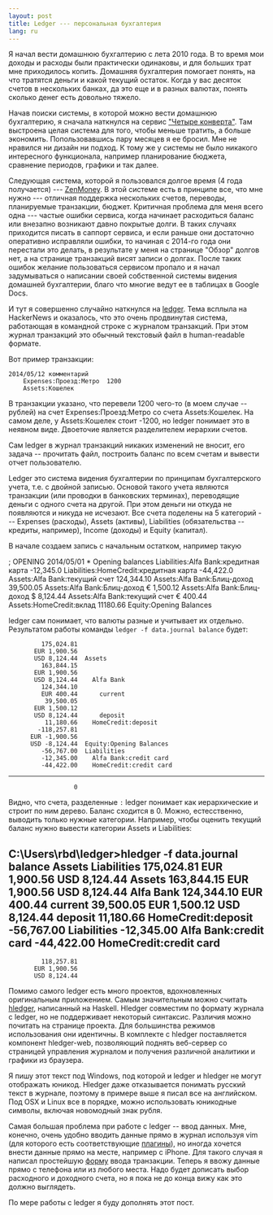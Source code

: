 ```yaml
---
layout: post
title: Ledger --- персональная бухгалтерия
lang: ru
---
```


Я начал вести домашнюю бухгалтерию с лета 2010 года. В то время мои доходы и
расходы были практически одинаковы, и для больших трат мне приходилось копить.
Домашняя бухгалтерия помогает понять, на что тратятся деньги и какой текущий
остаток. Когда у вас десяток счетов в нескольких банках, да это еще и в разных
валютах, понять сколько денег есть довольно тяжело.

Начав поиски системы, в которой можно вести домашнюю бухгалтерию, я сначала
наткнулся на сервис ["Четыре конверта"][1]. Там выстроена целая система для
того, чтобы меньше тратить, а больше экономить. Попользовавшись пару месяцев я
ее бросил. Мне не нравился ни дизайн ни подход. К тому же у системы не было
никакого интересного функционала, например планирование бюджета, сравнение
периодов, графики и так далее.

Следующая система, которой я пользовался долгое время (4 года получается) ---
[ZenMoney][2]. В этой системе есть в принципе все, что мне нужно --- отличная
поддержка нескольких счетов, переводы, планируемые транзакции, бюджет. Критичная
проблема для меня всего одна --- частые ошибки сервиса, когда начинает
расходиться баланс или внезапно возникают давно покрытые долги. В таких случаях
приходится писать в саппорт сервиса, и если раньше они достаточно оперативно
исправляли ошибки, то начиная с 2014-го года они перестали это делать, в
результате у меня на странице "Обзор" долгов нет, а на странице транзакций висят
записи о долгах. После таких ошибок желание пользоваться сервисом пропало и я
начал задумываться о написании своей собственной системы видения домашней
бухгалтерии, благо что многие ведут ее в таблицах в Google Docs.

И тут я совершенно случайно наткнулся на [ledger][3]. Тема всплыла на HackerNews
и оказалось, что это очень продвинутая система, работающая в командной строке с
журналом транзакций. При этом журнал транзакций это обычный текстовый файл в
human-readable формате.

Вот пример транзакции:

    2014/05/12 комментарий
        Expenses:Проезд:Метро  1200
        Assets:Кошелек

В транзакции указано, что перевели 1200 чего-то (в моем случае -- рублей) на
счет Expenses:Проезд:Метро со счета Assets:Кошелек. На самом деле, у
Assets:Кошелек стоит -1200, но ledger понимает это в неявном виде. Двоеточие
является разделителем иерархии счетов.

Сам ledger в журнал транзакций никаких изменений не вносит, его задача --
прочитать файл, построить баланс по всем счетам и вывести отчет пользователю.

Ledger это система видения бухгалтерии по принципам бухгалтерского учета, т.е. с
двойной записью. Основой такого учета являются транзакции (или проводки в
банковских терминах), переводящие деньги с одного счета на другой. При этом
деньги ни откуда не появляются и никуда не исчезают. Все счета поделены на 5
категорий --- Expenses (расходы), Assets (активы), Liabilities (обязательства --
кредиты, например), Income (доходы) и Equity (капитал).

В начале создаем запись с начальным остатком, например такую

   ; OPENING
   2014/05/01 * Opening balances
       Liabilities:Alfa Bank:кредитная карта     -12,345.0
       Liabilities:HomeCredit:кредитная карта    -44,422.0
       Assets:Alfa Bank:текущий счет              124,344.10
       Assets:Alfa Bank:Блиц-доход                39,500.05
       Assets:Alfa Bank:Блиц-доход              € 1,500.12
       Assets:Alfa Bank:Блиц-доход              $ 8,124.44
       Assets:Alfa Bank:текущий счет            € 400.44
       Assets:HomeCredit:вклад                    11180.66
       Equity:Opening Balances

ledger сам понимает, что валюты разные и учитывает их отдельно. Результатом
работы команды `ledger -f data.journal balance` будет:

             175,024.81
           EUR 1,900.56
           USD 8,124.44  Assets
             163,844.15
           EUR 1,900.56
           USD 8,124.44    Alfa Bank
             124,344.10
             EUR 400.44      current
              39,500.05
           EUR 1,500.12
           USD 8,124.44      deposit
              11,180.66    HomeCredit:deposit
            -118,257.81
          EUR -1,900.56
          USD -8,124.44  Equity:Opening Balances
             -56,767.00  Liabilities
             -12,345.00    Alfa Bank:credit card
             -44,422.00    HomeCredit:credit card
   --------------------
                      0

Видно, что счета, разделенные `:` ledger понимает как иерархические и строит по
ним дерево. Баланс сходится в 0. Можно, естесственно, выводить только нужные
категории. Например, чтобы оценить текущий баланс нужно вывести категории Assets
и Liabilities:

   C:\Users\rbd\ledger>hledger -f data.journal balance Assets Liabilities
             175,024.81
           EUR 1,900.56
           USD 8,124.44  Assets
             163,844.15
           EUR 1,900.56
           USD 8,124.44    Alfa Bank
             124,344.10
             EUR 400.44      current
              39,500.05
           EUR 1,500.12
           USD 8,124.44      deposit
              11,180.66    HomeCredit:deposit
             -56,767.00  Liabilities
             -12,345.00    Alfa Bank:credit card
             -44,422.00    HomeCredit:credit card
   --------------------
             118,257.81
           EUR 1,900.56
           USD 8,124.44

Помимо самого ledger есть много проектов, вдохновленных оригинальным
приложением. Самым значительным можно считать [hledger][4], написанный на
Haskell.  Hledger совместим по формату журнала с ledger, но не поддерживает
некоторый синтаксис. Различия можно почитать на странице проекта. Для
большинства режимов использования они идентичны. В комплекте с hledger
поставляется компонент hledger-web, позволяющий поднять веб-сервер со страницей
управления журналом и получения различной аналитики и графики из браузера.

Я пишу этот текст под Windows, под которой и ledger и hledger не могут
отображать юникод. Hledger даже отказывается понимать русский текст в журнале,
поэтому в примере выше я писал все на английском. Под OSX и Linux все в порядке,
можно использовать юникодные символы, включая новомодный знак рубля.

Самая большая проблема при работе с ledger -- ввод данных. Мне, конечно, очень
удобно вводить данные прямо в журнал используя vim (для которого есть
соответствующие [плагины][5]), но иногда хочется внести данные прямо на месте,
например с iPhone. Для такого случая я написал простейшую [форму][6] ввода
транзакции. Теперь я ввожу данные прямо с телефона или из любого места. Надо
будет дописать выбор расходного и доходного счета, но я пока не до конца вижу
как это должно выглядеть.

По мере работы с ledger я буду дополнять этот пост.

[1]: http://www.4konverta.com
[2]: http://zenmoney.ru
[3]: http://ledger-cli.org
[4]: http://hledger.org
[5]: https://github.com/ledger/vim-ledger
[6]: http://ledger.ora600.ru



